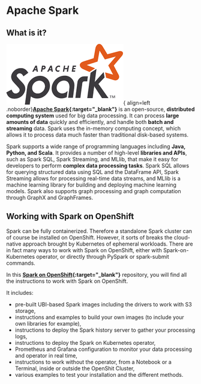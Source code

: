 # Apache Spark

## What is it?

![Spark](img/spark-logo.png){ align=left .noborder}**[Apache Spark](https://spark.apache.org/){:target="_blank"}** is an open-source, **distributed computing system** used for big data processing. It can process **large amounts of data** quickly and efficiently, and handle both **batch and streaming** data. Spark uses the in-memory computing concept, which allows it to process data much faster than traditional disk-based systems.

Spark supports a wide range of programming languages including **Java, Python, and Scala**. It provides a number of high-level **libraries and APIs**, such as Spark SQL, Spark Streaming, and MLlib, that make it easy for developers to perform **complex data processing tasks**. Spark SQL allows for querying structured data using SQL and the DataFrame API, Spark Streaming allows for processing real-time data streams, and MLlib is a machine learning library for building and deploying machine learning models. Spark also supports graph processing and graph computation through GraphX and GraphFrames.

## Working with Spark on OpenShift

Spark can be fully containerized. Therefore a standalone Spark cluster can of course be installed on OpenShift. However, it sorts of breaks the cloud-native approach brought by Kubernetes of ephemeral workloads. There are in fact many ways to work with Spark on OpenShift, either with Spark-on-Kubernetes operator, or directly through PySpark or spark-submit commands.

In this **[Spark on OpenShift](https://github.com/opendatahub-io-contrib/spark-on-openshift){:target="_blank"}** repository, you will find all the instructions to work with Spark on OpenShift.

It includes:

- pre-built UBI-based Spark images including the drivers to work with S3 storage,
- instructions and examples to build your own images (to include your own libraries for example),
- instructions to deploy the Spark history server to gather your processing logs,
- instructions to deploy the Spark on Kubernetes operator,
- Prometheus and Grafana configuration to monitor your data processing and operator in real time,
- instructions to work without the operator, from a Notebook or a Terminal, inside or outside the OpenShit Cluster,
- various examples to test your installation and the different methods.

